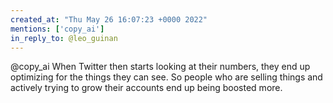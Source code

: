 ```yaml
---
created_at: "Thu May 26 16:07:23 +0000 2022"
mentions: ['copy_ai']
in_reply_to: @leo_guinan
---
```


@copy_ai When Twitter then starts looking at their numbers, they end up optimizing for the things they can see. So people who are selling things and actively trying to grow their accounts end up being boosted more.